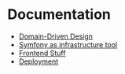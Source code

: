 # Documentation
* [Domain-Driven Design](ddd.md)
* [Symfony as infrastructure tool](symfony_as_infrastructure_tool.md)
* [Frontend Stuff](frontend_stuff.md)
* [Deployment](deployment.md)
